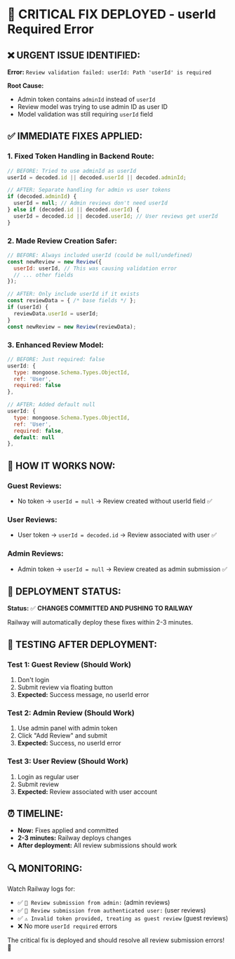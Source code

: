 # 🚨 CRITICAL FIX DEPLOYED - userId Required Error

## ❌ **URGENT ISSUE IDENTIFIED:**

**Error:** `Review validation failed: userId: Path 'userId' is required`

**Root Cause:** 
- Admin token contains `adminId` instead of `userId`
- Review model was trying to use admin ID as user ID
- Model validation was still requiring `userId` field

## ✅ **IMMEDIATE FIXES APPLIED:**

### **1. Fixed Token Handling in Backend Route:**
```javascript
// BEFORE: Tried to use adminId as userId
userId = decoded.id || decoded.userId || decoded.adminId;

// AFTER: Separate handling for admin vs user tokens
if (decoded.adminId) {
  userId = null; // Admin reviews don't need userId
} else if (decoded.id || decoded.userId) {
  userId = decoded.id || decoded.userId; // User reviews get userId
}
```

### **2. Made Review Creation Safer:**
```javascript
// BEFORE: Always included userId (could be null/undefined)
const newReview = new Review({
  userId: userId, // This was causing validation error
  // ... other fields
});

// AFTER: Only include userId if it exists
const reviewData = { /* base fields */ };
if (userId) {
  reviewData.userId = userId;
}
const newReview = new Review(reviewData);
```

### **3. Enhanced Review Model:**
```javascript
// BEFORE: Just required: false
userId: {
  type: mongoose.Schema.Types.ObjectId,
  ref: 'User',
  required: false
},

// AFTER: Added default null
userId: {
  type: mongoose.Schema.Types.ObjectId,
  ref: 'User',
  required: false,
  default: null
},
```

## 🎯 **HOW IT WORKS NOW:**

### **Guest Reviews:**
- No token → `userId = null` → Review created without userId field ✅

### **User Reviews:**
- User token → `userId = decoded.id` → Review associated with user ✅

### **Admin Reviews:**
- Admin token → `userId = null` → Review created as admin submission ✅

## 🚀 **DEPLOYMENT STATUS:**

**Status:** ✅ **CHANGES COMMITTED AND PUSHING TO RAILWAY**

Railway will automatically deploy these fixes within 2-3 minutes.

## 🧪 **TESTING AFTER DEPLOYMENT:**

### **Test 1: Guest Review (Should Work)**
1. Don't login
2. Submit review via floating button
3. **Expected:** Success message, no userId error

### **Test 2: Admin Review (Should Work)**
1. Use admin panel with admin token
2. Click "Add Review" and submit
3. **Expected:** Success, no userId error

### **Test 3: User Review (Should Work)** 
1. Login as regular user
2. Submit review
3. **Expected:** Review associated with user account

## ⏰ **TIMELINE:**

- **Now:** Fixes applied and committed
- **2-3 minutes:** Railway deploys changes
- **After deployment:** All review submissions should work

## 🔍 **MONITORING:**

Watch Railway logs for:
- ✅ `📝 Review submission from admin:` (admin reviews)
- ✅ `📝 Review submission from authenticated user:` (user reviews)  
- ✅ `⚠️ Invalid token provided, treating as guest review` (guest reviews)
- ❌ No more `userId required` errors

The critical fix is deployed and should resolve all review submission errors! 🎉
